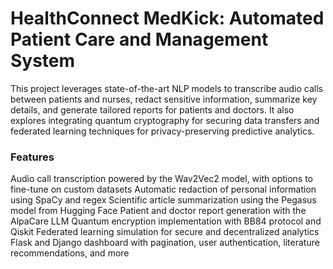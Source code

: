 # HealthConnect MedKick: Automated Patient Care and Management System

This project leverages state-of-the-art NLP models to transcribe audio calls between patients and nurses, redact sensitive information, summarize key details, and generate tailored reports for patients and doctors. It also explores integrating quantum cryptography for securing data transfers and federated learning techniques for privacy-preserving predictive analytics.

### Features
Audio call transcription powered by the Wav2Vec2 model, with options to fine-tune on custom datasets
Automatic redaction of personal information using SpaCy and regex
Scientific article summarization using the Pegasus model from Hugging Face
Patient and doctor report generation with the AlpaCare LLM
Quantum encryption implementation with BB84 protocol and Qiskit
Federated learning simulation for secure and decentralized analytics
Flask and Django dashboard with pagination, user authentication, literature recommendations, and more
